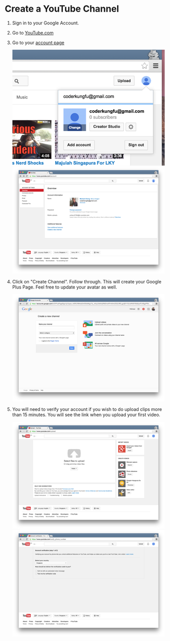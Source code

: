 # Create a YouTube Channel

1. Sign in to your Google Account.
2. Go to [YouTube.com](http://youtube.com)
3. Go to your [account page](https://www.youtube.com/account)

	![Account setting link](./02_account_settings.png)
	![Account page](./03_create_new_channel.png)

4. Click on "Create Channel". Follow through. This will create your Google Plus Page. Feel free to update your avatar as well.

	![Create Channel form](./04_new_channel_form.png)

5. You will need to verify your account if you wish to do upload clips more than 15 minutes. You will see the link when you upload your first video.

	![Upload form](./05_upload_form.png)
	![Upload form](./06_account_verification.png)